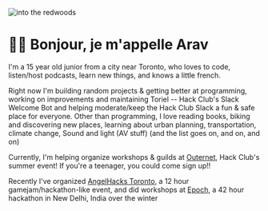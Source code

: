 ![into the redwoods](https://cloud-252jvz0gp-hack-club-bot.vercel.app/0download__7_.png)

# 🌈🦖 Bonjour, je m'appelle Arav
I'm a 15 year old junior from a city near Toronto, who loves to code, listen/host podcasts, learn new things, and knows a little french.

Right now I'm building random projects & getting better at programming, working on improvements and maintaining Toriel -- Hack Club's Slack Welcome Bot and helping moderate/keep the  Hack Club Slack a fun & safe place for everyone. Other than programming, I love reading books, biking and discovering new places, learning about urban planning, transportation, climate change, Sound and light (AV stuff) (and the list goes on, and on, and on)

Currently, I'm helping organize workshops & guilds at [Outernet](https://outernet.hackclub.com), Hack Club's summer event! If you're a teenager, you could come sign up!!

Recently I've organized [AngelHacks Toronto](https://toronto.angelhacks.org), a 12 hour gamejam/hackathon-like event, and did workshops at [Epoch](https://epoch.hackclub.com), a 42 hour hackathon in New Delhi, India over the winter



